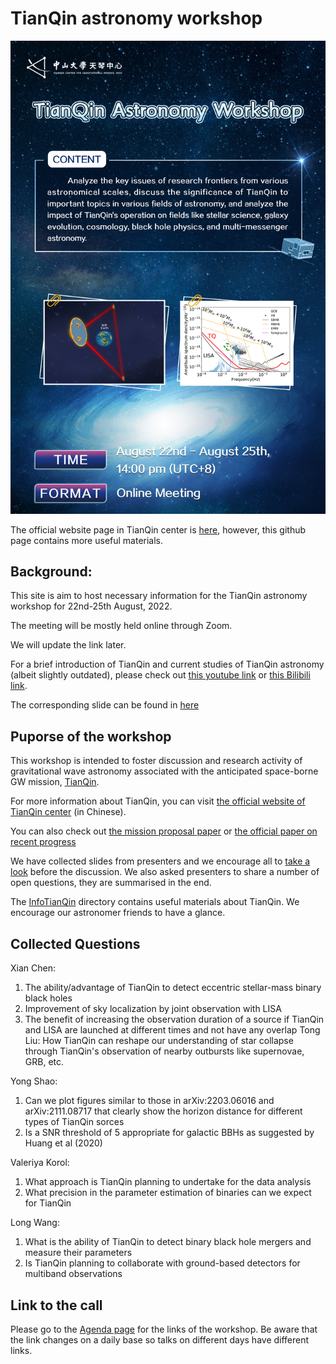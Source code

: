 # TianQin astronomy workshop

![Poster](Agenda/poster.jpg)

The official website page in TianQin center is [here](https://tianqin.sysu.edu.cn/event/480), however, this github page contains more useful materials.

## Background:
This site is aim to host necessary information for the TianQin astronomy workshop for 22nd-25th August, 2022.

The meeting will be mostly held online through Zoom.

We will update the link later.

For a brief introduction of TianQin and current studies of TianQin astronomy (albeit slightly outdated), please check out [this youtube link](https://www.youtube.com/watch?v=936epPqskPU) or [this Bilibili link](https://www.bilibili.com/video/BV1f54118788/).

The corresponding slide can be found in [here](https://github.com/yiminghu-SYSU/TQ_Astro_Workshop/blob/main/InfoTianQin/20200901ScienceW_TQ.pdf)

## Puporse of the workshop
This workshop is intended to foster discussion and research activity of gravitational wave astronomy associated with the anticipated space-borne GW mission,  [TianQin](https://en.wikipedia.org/wiki/TianQin). 

For more information about TianQin, you can visit [the official website of TianQin center](https://tianqin.sysu.edu.cn/) (in Chinese).

You can also check out [the mission proposal paper](InfoTianQin/Luo_2016_Class._Quantum_Grav._33_035010.pdf) or [the official paper on recent progress](InfoTianQin/Mei_ptaa114.pdf)

We have collected slides from presenters and we encourage all to [take a look](slides) before the discussion. 
We also asked presenters to share a number of open questions, they are summarised in the end.

The [InfoTianQin](InfoTianQin) directory contains useful materials about TianQin.
We encourage our astronomer friends to have a glance.

## Collected Questions 

Xian Chen:
1. The ability/advantage of TianQin to detect eccentric stellar-mass binary black holes 
2. Improvement of sky localization by joint observation with LISA
3. The benefit of increasing the observation duration of a source if TianQin and LISA are launched at different times and not have any overlap
Tong Liu:
How TianQin can reshape our understanding of star collapse through TianQin's observation of nearby outbursts like supernovae, GRB, etc. 

Yong Shao:
1. Can we plot figures similar to those in arXiv:2203.06016 and arXiv:2111.08717 that clearly show the horizon distance for different types of TianQin sorces
2. Is a SNR threshold of 5 appropriate for galactic BBHs as suggested by Huang et al (2020)

Valeriya Korol:
1. What approach is TianQin planning to undertake for the data analysis
2. What precision in the parameter estimation of binaries can we expect for TianQin 

Long Wang:
1. What is the ability of TianQin to detect binary black hole mergers and measure their parameters
2. Is TianQin planning to collaborate with ground-based detectors for multiband observations

## Link to the call
Please go to the [Agenda page](Agenda) for the links of the workshop. Be aware that the link changes on a daily base so talks on different days have different links.
